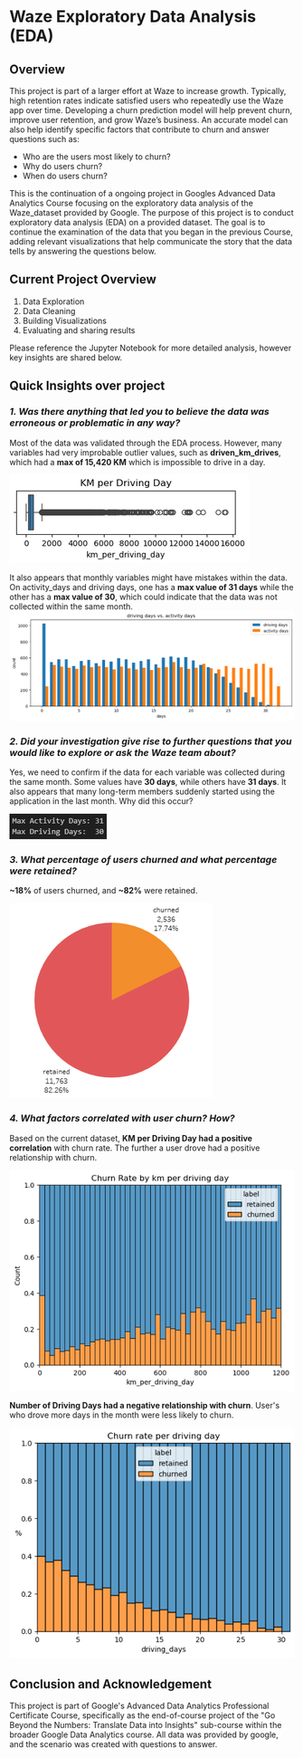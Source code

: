 # Waze Exploratory Data Analysis (EDA)
## Overview 
This project is part of a larger effort at Waze to increase growth. Typically, high retention rates indicate satisfied users who repeatedly use the Waze app over time. Developing a churn prediction model will help prevent churn, improve user retention, and grow Waze’s business. An accurate model can also help identify specific factors that contribute to churn and answer questions such as: 
* Who are the users most likely to churn?
* Why do users churn? 
* When do users churn? 

This is the continuation of a ongoing project in Googles Advanced Data Analytics Course focusing on the exploratory data analysis of the Waze_dataset provided by Google. The purpose of this project is to conduct exploratory data analysis (EDA) on a provided dataset. The goal is to continue the examination of the data that you began in the previous Course, adding relevant visualizations that help communicate the story that the data tells by answering the questions below.
## Current Project Overview 
1. Data Exploration
2. Data Cleaning
3. Building Visualizations
4. Evaluating and sharing results

Please reference the Jupyter Notebook for more detailed analysis, however key insights are shared below. 
## Quick Insights over project
### *1. Was there anything that led you to believe the data was erroneous or problematic in any way?*

Most of the data was validated through the EDA process. However, many variables had very improbable outlier values, such as **driven_km_drives**, which had a **max of 15,420 KM** which is impossible to drive in a day.

![alt text](https://github.com/SimpleStepper/WazeEDA/blob/main/Course%202%20Project%20Images/Km%20per%20driving%20days%20box%20plot.png)

It also appears that monthly variables might have mistakes within the data. On activity_days and driving days, one has a **max value of 31 days** while the other has a **max value of 30**, which could indicate that the data was not collected within the same month.
![alt text](https://github.com/SimpleStepper/WazeEDA/blob/main/Course%202%20Project%20Images/Driving%20Days%20vs.%20Activity%20Days.png)

### *2. Did your investigation give rise to further questions that you would like to explore or ask the Waze team about?*

Yes, we need to confirm if the data for each variable was collected during the same month. Some values have **30 days**, while others have **31 days**. It also appears that many long-term members suddenly started using the application in the last month. Why did this occur?

![alt text](https://github.com/SimpleStepper/WazeEDA/blob/main/Course%202%20Project%20Images/Max%20driving%20days.png)

### *3. What percentage of users churned and what percentage were retained?*

**~18%** of users churned, and **~82%** were retained.

![alt text](https://github.com/SimpleStepper/WazeEDA/blob/main/Course%202%20Project%20Images/Churned%20vs%20Retained.png)
  
### *4. What factors correlated with user churn? How?*

Based on the current dataset, **KM per Driving Day had a positive correlation** with churn rate. The further a user drove had a positive relationship with churn.

![alt text](https://github.com/SimpleStepper/WazeEDA/blob/main/Course%202%20Project%20Images/Churn%20Rate%20by%20KM%20per%20Driving%20Day.png)

**Number of Driving Days had a negative relationship with churn**. User's who drove more days in the month were less likely to churn.

![alt text](https://github.com/SimpleStepper/WazeEDA/blob/main/Course%202%20Project%20Images/Churn%20Rate%20Per%20Driving%20Day.png)

## Conclusion and Acknowledgement
This project is part of Google's Advanced Data Analytics Professional Certificate Course, specifically as the end-of-course project of the "Go Beyond the Numbers: Translate Data into Insights" sub-course within the broader Google Data Analytics course. All data was provided by google, and the scenario was created with questions to answer. 
